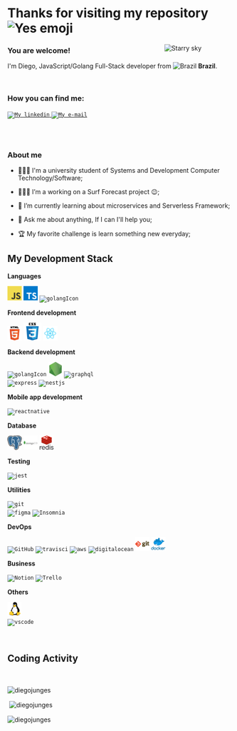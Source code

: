 # Thanks for visiting my repository <img width="30" src="https://emojis.slackmojis.com/emojis/images/1584725315/8264/blob-sign-yes.gif?1584725315" alt="Yes emoji" />

<img align="right" width="30%" src="https://media.giphy.com/media/24C2paIV0IBEY/giphy.gif" alt="Starry sky" />

### You are welcome!
<p>
  I'm Diego, JavaScript/Golang Full-Stack developer from 
  <img width="16" src="https://seeklogo.com/images/F/flag-of-brazil-logo-94D3E82278-seeklogo.com.png" alt="Brazil" />
  <b>Brazil</b>.
</p>

<br/>

### How you can find me:

<a href="https://www.linkedin.com/in/diego-junges/">
  <code><img alt="My linkedin" width="28" src="https://emojis.slackmojis.com/emojis/images/1470343326/711/linkedin.png?1470343326" /></code>
</a>

<a href="mailto:diegojunges@hotmail.com">
  <code><img alt="My e-mail" width="32" src="https://emojis.slackmojis.com/emojis/images/1531855342/4249/outlook.png?1531855342" /></code>
</a>

<br/><br/>

### About me

- 👨🏻‍🚀 I'm a university student of Systems and Development Computer Technology/Software;

- 👨🏻‍💻 I’m a working on a Surf Forecast project :wink:;

- 🌱 I’m currently learning about microservices and Serverless Framework; 

- 💬 Ask me about anything, If I can I'll help you;

- 🏆 My favorite challenge is learn something new everyday;

## My Development Stack

**Languages**

<code><img height="32" src="https://raw.githubusercontent.com/github/explore/80688e429a7d4ef2fca1e82350fe8e3517d3494d/topics/javascript/javascript.png" alt="Javascript"/></code>
<code><img height="32" src="https://raw.githubusercontent.com/github/explore/80688e429a7d4ef2fca1e82350fe8e3517d3494d/topics/typescript/typescript.png" alt="Typescript"/></code>
<code><img height="32" src="https://www.vectorlogo.zone/logos/golang/golang-icon.svg" alt="golangIcon"/></code>

**Frontend development**

<code><img src="https://raw.githubusercontent.com/devicons/devicon/master/icons/html5/html5-original-wordmark.svg" alt="html5" height="32"/></code>
<code><img src="https://raw.githubusercontent.com/devicons/devicon/master/icons/css3/css3-original-wordmark.svg" alt="css3" height="40"/></code>
<code><img height="32" src="https://raw.githubusercontent.com/github/explore/80688e429a7d4ef2fca1e82350fe8e3517d3494d/topics/react/react.png" alt="React"/></code>

**Backend development**

<code><img height="32" src="https://www.vectorlogo.zone/logos/golang/golang-icon.svg" alt="golangIcon"/></code>
<code><img height="32" src="https://raw.githubusercontent.com/github/explore/80688e429a7d4ef2fca1e82350fe8e3517d3494d/topics/nodejs/nodejs.png" alt="Nodejs"/></code>
<code><img height="32" src="https://www.vectorlogo.zone/logos/graphql/graphql-icon.svg" alt="graphql" /> </code>
<code><img src="https://pngimage.net/wp-content/uploads/2018/05/express-js-png-5.png" alt="express" height="32"/></code>
<code><img height="32" src="https://d33wubrfki0l68.cloudfront.net/e937e774cbbe23635999615ad5d7732decad182a/26072/logo-small.ede75a6b.svg" alt="nestjs" /></code>

**Mobile app development**

<code><img height="32" src="https://reactnative.dev/img/header_logo.svg" alt="reactnative" /> </a></code>

**Database**

<code><img height="32" src="https://raw.githubusercontent.com/github/explore/80688e429a7d4ef2fca1e82350fe8e3517d3494d/topics/postgresql/postgresql.png" alt="PostegreSQL"/></code>
<code><img height="32" src="https://raw.githubusercontent.com/github/explore/80688e429a7d4ef2fca1e82350fe8e3517d3494d/topics/mongodb/mongodb.png" alt="MongoDB"/></code>
<code><img height="32" src="https://raw.githubusercontent.com/devicons/devicon/master/icons/redis/redis-original-wordmark.svg" alt="redis" /> </code>

**Testing**

<code><img height="32" src="https://www.vectorlogo.zone/logos/jestjsio/jestjsio-icon.svg" alt="jest" /></code>

**Utilities**

<code><img height="32" src="https://www.vectorlogo.zone/logos/git-scm/git-scm-icon.svg" alt="git" /> </a></code>
<code><img src="https://www.vectorlogo.zone/logos/figma/figma-icon.svg" alt="figma" height="32"/></code>
<code><img height="32" src="https://dashboard.snapcraft.io/site_media/appmedia/2018/04/twitter-card-icon.png" alt="Insomnia"/></code>

**DevOps**

<code><img height="32" src="https://cdn3.iconfinder.com/data/icons/inficons/512/github.png" alt="GitHub"/></code>
<code><img src="https://www.vectorlogo.zone/logos/travis-ci/travis-ci-icon.svg" alt="travisci" height="32"/></code>
<code><img src="https://www.starburstdata.com/wp-content/uploads/2020/06/aws-logo-white-1.png" alt="aws" height="32"/></code>
<code><img height="32" src="https://emojis.slackmojis.com/emojis/images/1471543628/1047/digitalocean.png?1471543628" alt="digitalocean"></code>
<code><img height="32" src="https://raw.githubusercontent.com/github/explore/80688e429a7d4ef2fca1e82350fe8e3517d3494d/topics/git/git.png" alt="Git"/></code>
<code><img height="32" src="https://raw.githubusercontent.com/github/explore/80688e429a7d4ef2fca1e82350fe8e3517d3494d/topics/docker/docker.png" alt="Docker"/></code>

**Business**

<code><img height="32" src="https://cdn.iconscout.com/icon/free/png-512/notion-1693557-1442598.png" alt="Notion"/></code>
<code><img height="32" src="https://cdn.iconscout.com/icon/free/png-512/trello-6-569395.png" alt="Trello"/></code>

**Others**

<code><img height="32" src="https://raw.githubusercontent.com/devicons/devicon/master/icons/linux/linux-original.svg" alt="linux"/> </code>
<code><img height="32" src="https://emojis.slackmojis.com/emojis/images/1470349963/724/vsonline.png?1470349963" alt="vscode"/></code>

<br/>

## Coding Activity

<br/>

<p><img align="center" src="https://github-readme-stats.vercel.app/api/top-langs?username=diegojunges&show_icons=true&locale=en&layout=compact" alt="diegojunges" /></p>

<p>&nbsp;<img align="center" src="https://github-readme-stats.vercel.app/api?username=diegojunges&show_icons=true&locale=en" alt="diegojunges" /></p>

<p><img align="center" src="https://github-readme-streak-stats.herokuapp.com/?user=diegojunges&" alt="diegojunges" /></p>

<br/>
